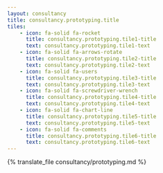 ```yaml
---
layout: consultancy
title: consultancy.prototyping.title
tiles: 
    - icon: fa-solid fa-rocket
      title: consultancy.prototyping.tile1-title
      text: consultancy.prototyping.tile1-text
    - icon: fa-solid fa-arrows-rotate
      title: consultancy.prototyping.tile2-title
      text: consultancy.prototyping.tile2-text
    - icon: fa-solid fa-users
      title: consultancy.prototyping.tile3-title
      text: consultancy.prototyping.tile3-text
    - icon: fa-solid fa-screwdriver-wrench
      title: consultancy.prototyping.tile4-title
      text: consultancy.prototyping.tile4-text
    - icon: fa-solid fa-chart-line
      title: consultancy.prototyping.tile5-title
      text: consultancy.prototyping.tile5-text
    - icon: fa-solid fa-comments
      title: consultancy.prototyping.tile6-title
      text: consultancy.prototyping.tile6-text
---
```

{% translate_file consultancy/prototyping.md %}